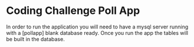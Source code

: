 # Coding Challenge Poll App

In order to run the application you will need to have a mysql server running with a [pollapp] blank database ready.
Once you run the app the tables will be built in the database. 


